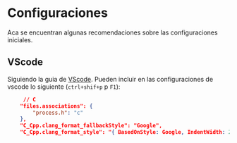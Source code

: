 # Configuraciones

Aca se encuentran algunas recomendaciones sobre las configuraciones iniciales.

## VScode

Siguiendo la guia de [VScode](../../herramientas/vscode.md). Pueden incluir en las configuraciones de vscode lo siguiente (`ctrl+shif+p` p `F1`):

```json
	 // C
    "files.associations": {
        "process.h": "c"
    },
    "C_Cpp.clang_format_fallbackStyle": "Google",
    "C_Cpp.clang_format_style": "{ BasedOnStyle: Google, IndentWidth: 2, ColumnLimit: 0, IndentCaseLabels: false, TabWidth: 2, SpacesBeforeTrailingComments: 3, BreakBeforeBraces: Custom, BraceWrapping: { BeforeElse: false } }",
```
